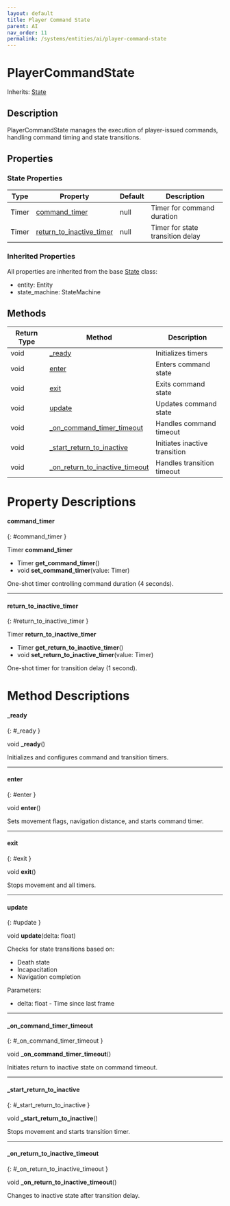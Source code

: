```yaml
---
layout: default
title: Player Command State
parent: AI
nav_order: 11
permalink: /systems/entities/ai/player-command-state
---
```


# PlayerCommandState

Inherits: [State](./state.md)

## Description

PlayerCommandState manages the execution of player-issued commands, handling command timing and state transitions.

## Properties

### State Properties
| Type | Property | Default | Description |
|------|----------|---------|-------------|
| Timer | [command_timer](#command_timer) | null | Timer for command duration |
| Timer | [return_to_inactive_timer](#return_to_inactive_timer) | null | Timer for state transition delay |

### Inherited Properties
All properties are inherited from the base [State](./state.md) class:
- entity: Entity
- state_machine: StateMachine

## Methods

| Return Type | Method | Description |
|------------|---------|-------------|
| void | [_ready](#_ready) | Initializes timers |
| void | [enter](#enter) | Enters command state |
| void | [exit](#exit) | Exits command state |
| void | [update](#update) | Updates command state |
| void | [_on_command_timer_timeout](#_on_command_timer_timeout) | Handles command timeout |
| void | [_start_return_to_inactive](#_start_return_to_inactive) | Initiates inactive transition |
| void | [_on_return_to_inactive_timeout](#_on_return_to_inactive_timeout) | Handles transition timeout |

# Property Descriptions

#### command_timer
{: #command_timer }

Timer **command_timer**
* Timer **get_command_timer**()
* void **set_command_timer**(value: Timer)

One-shot timer controlling command duration (4 seconds).

---

#### return_to_inactive_timer
{: #return_to_inactive_timer }

Timer **return_to_inactive_timer**
* Timer **get_return_to_inactive_timer**()
* void **set_return_to_inactive_timer**(value: Timer)

One-shot timer for transition delay (1 second).

# Method Descriptions

#### _ready
{: #_ready }

void **_ready**()

Initializes and configures command and transition timers.

---

#### enter
{: #enter }

void **enter**()

Sets movement flags, navigation distance, and starts command timer.

---

#### exit
{: #exit }

void **exit**()

Stops movement and all timers.

---

#### update
{: #update }

void **update**(delta: float)

Checks for state transitions based on:
- Death state
- Incapacitation
- Navigation completion

Parameters:
* delta: float - Time since last frame

---

#### _on_command_timer_timeout
{: #_on_command_timer_timeout }

void **_on_command_timer_timeout**()

Initiates return to inactive state on command timeout.

---

#### _start_return_to_inactive
{: #_start_return_to_inactive }

void **_start_return_to_inactive**()

Stops movement and starts transition timer.

---

#### _on_return_to_inactive_timeout
{: #_on_return_to_inactive_timeout }

void **_on_return_to_inactive_timeout**()

Changes to inactive state after transition delay.